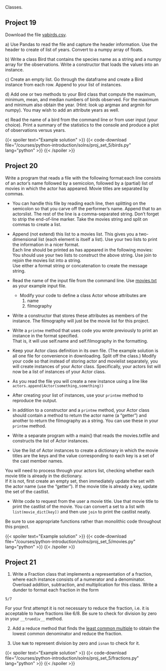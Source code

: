 Classes.

## Project 19

Download the file [vabirds.csv](/data/vabirds.csv). 

a) Use Pandas to read the file and capture the header information. Use the header to create of list of years.  Convert to a numpy array of floats.

b) Write a class Bird that contains the species name as a string and a numpy array for the observations.  Write a constructor that loads the values into an instance.  

c) Create an empty list.  Go through the dataframe and create a Bird instance from each row.  Append to your list of instances.

d) Add one or two methods to your Bird class that compute the maximum, minimum, mean, and median numbers of birds observed.  For the maximum and minimum also obtain the year.  (Hint: look up argmax and argmin for numpy).  You may wish to add an attribute years as well.  

e) Read the name of a bird from the command line or from user input (your choice).  Print a summary of the statistics to the console and produce a plot of observations versus years.

{{< spoiler text="Example solution" >}}
{{< code-download file="/courses/python-introduction/solns/proj_set_5/birds.py" lang="python" >}}
{{< /spoiler >}}

## Project 20
Write a program that reads a file with the following format:each line consists of an actor’s name followed by a semicolon, followed by a (partial) list of movies in which the actor has appeared.  Movie titles are separated by commas.  

- You can handle this file by reading each line, then splitting on the semicolon so that you carve off the performer’s name.  Append that to an actorslist.  The rest of the line is a comma-separated string.  Don’t forget to strip the end-of-line marker.   Take the movies string and split on commas to create a list. 

- Append (not extend) this list to a movies list.  This gives you a two-dimensional list (each element is itself a list).  Use your two lists to print the information in a nicer format.  
Each line should be printed as<Actor> has appeared in the following movies: <movies>  You should use your two lists to construct the above string.  Use join to rejoin the movies list into a string.  
Use either a format string or concatenation to create the message string.
- Read the name of the input file from the command line.  Use [movies.txt](/data/movies.txt) as your example input file.
   - Modify your code to define a class Actor whose attributes are
     1. name
     2. filmography 
- Write a constructor that stores these attributes as members of the instance.  The filmography will just be the movie list for this project.
- Write a `printme` method that uses code you wrote previously to print an instance in the format specified.  
That is, it will use self.name and self.filmography in the formatting. 
- Keep your Actor class definition in its own file.  (The example solution is all one file for convenience in downloading.  Split off the class.)
Modify your code so that instead of storing actor and movielist separately, you will create instances of your Actor class.  Specifically, your actors list will now be a list of instances of your Actor class.  
- As you read the file you will create a new instance using a line like
      `actors.append(Actor(something,something))`
- After creating your list of instances, use your `printme` method to reproduce the output.
- In addition to a constructor and a `printme` method, your Actor class should contain a method to return the actor name (a “getter”) and another to return the filmography as a string.  You can use these in your `printme` method.  
- Write a separate program with a main() that reads the movies.txtfile and constructs the list of Actor instances.  
- Use the list of Actor instances to create a dictionary in which the movie titles are the keys and the value corresponding to each key is a set of the cast member names.  

You will need to process through your actors list, checking whether each movie title is already in the dictionary.  
If it is not, first create an empty set, then immediately update the set with the actor name (use the “getter”).  If the movie title is already a key, update the set of the castlist.

- Write code to request from the user a movie title.  Use that movie title to print the castlist of the movie.   You can convert a set to a list with `list(movie_dict[key])` and then use `join` to print the castlist neatly.

Be sure to use appropriate functions rather than monolithic code throughout this project.

{{< spoiler text="Example solution" >}}
{{< code-download file="/courses/python-introduction/solns/proj_set_5/movies.py" lang="python" >}}
{{< /spoiler >}}

## Project 21

1. Write a Fraction class that implements a representation of a fraction, where each instance consists of a numerator and a denominator. Overload addition, subtraction, and multiplication for this class.  Write a dunder to format each fraction in the form
```no-highlight
5/7
```
For your first attempt it is not necessary to reduce the fraction, i.e. it is acceptable to have fractions like 6/8. Be sure to check for division by zero in your `__truediv__` method.

2. Add a reduce method that finds the [least common multiple](https://en.wikipedia.org/wiki/Least_common_multiple) to obtain the lowest common denominator and reduce the fraction.

3. Use `NaN` to represent division by zero and `isnan` to check for it.

{{< spoiler text="Example solution" >}}
{{< code-download file="/courses/python-introduction/solns/proj_set_5/fractions.py" lang="python" >}}
{{< /spoiler >}}

